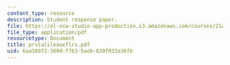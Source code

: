 ```yaml
---
content_type: resource
description: Student response paper.
file: https://ol-ocw-studio-app-production.s3.amazonaws.com/courses/21w-765j-interactive-and-non-linear-narrative-theory-and-practice-spring-2004/6aa16972369df7635aeb639f033a36fb_prslalileauxflrs.pdf
file_type: application/pdf
resourcetype: Document
title: prslalileauxflrs.pdf
uid: 6aa16972-369d-f763-5aeb-639f033a36fb
---
```


